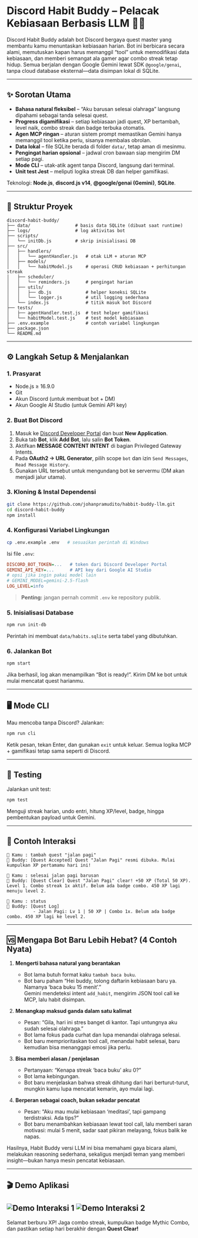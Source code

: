 # Discord Habit Buddy – Pelacak Kebiasaan Berbasis LLM 🤖💪

Discord Habit Buddy adalah bot Discord bergaya quest master yang membantu kamu menuntaskan kebiasaan harian. Bot ini berbicara secara alami, memutuskan kapan harus memanggil “tool” untuk memodifikasi data kebiasaan, dan memberi semangat ala gamer agar combo streak tetap hidup. Semua berjalan dengan Google Gemini lewat SDK `@google/genai`, tanpa cloud database eksternal—data disimpan lokal di SQLite.

---

## ✨ Sorotan Utama

- **Bahasa natural fleksibel** – “Aku barusan selesai olahraga” langsung dipahami sebagai tanda selesai quest.
- **Progress digamifikasi** – setiap kebiasaan jadi quest, XP bertambah, level naik, combo streak dan badge terbuka otomatis.
- **Agen MCP ringan** – aturan sistem prompt memastikan Gemini hanya memanggil tool ketika perlu, sisanya membalas obrolan.
- **Data lokal** – file SQLite berada di folder `data/`, tetap aman di mesinmu.
- **Pengingat harian opsional** – jadwal cron bawaan siap mengirim DM setiap pagi.
- **Mode CLI** – utak-atik agent tanpa Discord, langsung dari terminal.
- **Unit test Jest** – meliputi logika streak DB dan helper gamifikasi.

Teknologi: **Node.js**, **discord.js v14**, **@google/genai (Gemini)**, **SQLite**.

---

## 📁 Struktur Proyek

```
discord-habit-buddy/
├── data/                 # basis data SQLite (dibuat saat runtime)
├── logs/                 # log aktivitas bot
├── scripts/
│   └── initDb.js         # skrip inisialisasi DB
├── src/
│   ├── handlers/
│   │   └── agentHandler.js   # otak LLM + aturan MCP
│   ├── models/
│   │   └── habitModel.js     # operasi CRUD kebiasaan + perhitungan streak
│   ├── scheduler/
│   │   └── reminders.js      # pengingat harian
│   ├── utils/
│   │   ├── db.js             # helper koneksi SQLite
│   │   └── logger.js         # util logging sederhana
│   └── index.js              # titik masuk bot Discord
├── tests/
│   ├── agentHandler.test.js  # test helper gamifikasi
│   └── habitModel.test.js    # test model kebiasaan
├── .env.example              # contoh variabel lingkungan
├── package.json
└── README.md
```

---

## ⚙️ Langkah Setup & Menjalankan

### 1. Prasyarat

- Node.js ≥ 16.9.0
- Git
- Akun Discord (untuk membuat bot + DM)
- Akun Google AI Studio (untuk Gemini API key)

### 2. Buat Bot Discord

1. Masuk ke [Discord Developer Portal](https://discord.com/developers/applications) dan buat **New Application**.
2. Buka tab **Bot**, klik **Add Bot**, lalu salin **Bot Token**.
3. Aktifkan **MESSAGE CONTENT INTENT** di bagian Privileged Gateway Intents.
4. Pada **OAuth2 → URL Generator**, pilih scope `bot` dan izin `Send Messages`, `Read Message History`.
5. Gunakan URL tersebut untuk mengundang bot ke servermu (DM akan menjadi jalur utama).

### 3. Kloning & Instal Dependensi

```bash
git clone https://github.com/johanpramudito/habbit-buddy-llm.git
cd discord-habit-buddy
npm install
```

### 4. Konfigurasi Variabel Lingkungan

```bash
cp .env.example .env   # sesuaikan perintah di Windows
```

Isi file `.env`:

```ini
DISCORD_BOT_TOKEN=...   # token dari Discord Developer Portal
GEMINI_API_KEY=...      # API key dari Google AI Studio
# opsi jika ingin pakai model lain
# GEMINI_MODEL=gemini-2.5-flash
LOG_LEVEL=info
```

> **Penting:** jangan pernah commit `.env` ke repository publik.

### 5. Inisialisasi Database

```bash
npm run init-db
```

Perintah ini membuat `data/habits.sqlite` serta tabel yang dibutuhkan.

### 6. Jalankan Bot

```bash
npm start
```

Jika berhasil, log akan menampilkan “Bot is ready!”. Kirim DM ke bot untuk mulai mencatat quest harianmu.

---

## 🖥️ Mode CLI

Mau mencoba tanpa Discord? Jalankan:

```bash
npm run cli
```

Ketik pesan, tekan Enter, dan gunakan `exit` untuk keluar. Semua logika MCP + gamifikasi tetap sama seperti di Discord.

---

## 🧪 Testing

Jalankan unit test:

```bash
npm test
```

Menguji streak harian, undo entri, hitung XP/level, badge, hingga pembentukan payload untuk Gemini.

---

## 💬 Contoh Interaksi

```
👤 Kamu : tambah quest "jalan pagi"
🤖 Buddy: [Quest Accepted] Quest "Jalan Pagi" resmi dibuka. Mulai kumpulkan XP pertamamu hari ini!

👤 Kamu : selesai jalan pagi barusan
🤖 Buddy: [Quest Clear] Quest "Jalan Pagi" clear! +50 XP (Total 50 XP). Level 1. Combo streak 1x aktif. Belum ada badge combo. 450 XP lagi menuju level 2.

👤 Kamu : status
🤖 Buddy: [Quest Log]
          - Jalan Pagi: Lv 1 | 50 XP | Combo 1x. Belum ada badge combo. 450 XP lagi ke level 2.
```

---

## 🆚 Mengapa Bot Baru Lebih Hebat? (4 Contoh Nyata)

1. **Mengerti bahasa natural yang berantakan**

   - Bot lama butuh format kaku `tambah baca buku`.
   - Bot baru paham “Hei buddy, tolong daftarin kebiasaan baru ya. Namanya ‘baca buku 15 menit’.”  
     Gemini mendeteksi intent `add_habit`, mengirim JSON tool call ke MCP, lalu habit disimpan.

2. **Menangkap maksud ganda dalam satu kalimat**

   - Pesan: “Gila, hari ini stres banget di kantor. Tapi untungnya aku sudah selesai olahraga.”
   - Bot lama fokus pada curhat dan lupa menandai olahraga selesai.
   - Bot baru memprioritaskan tool call, menandai habit selesai, baru kemudian bisa menanggapi emosi jika perlu.

3. **Bisa memberi alasan / penjelasan**

   - Pertanyaan: “Kenapa streak ‘baca buku’ aku 0?”
   - Bot lama kebingungan.
   - Bot baru menjelaskan bahwa streak dihitung dari hari berturut-turut, mungkin kamu lupa mencatat kemarin, ayo mulai lagi.

4. **Berperan sebagai coach, bukan sekadar pencatat**
   - Pesan: “Aku mau mulai kebiasaan ‘meditasi’, tapi gampang terdistraksi. Ada tips?”
   - Bot baru menambahkan kebiasaan lewat tool call, lalu memberi saran motivasi: mulai 5 menit, sadar saat pikiran melayang, fokus balik ke napas.

Hasilnya, Habit Buddy versi LLM ini bisa memahami gaya bicara alami, melakukan reasoning sederhana, sekaligus menjadi teman yang memberi insight—bukan hanya mesin pencatat kebiasaan.

---

## 🎬 Demo Aplikasi

![Demo Interaksi 1](videollm1.gif)
![Demo Interaksi 2](videollm2.gif)
---

Selamat berburu XP! Jaga combo streak, kumpulkan badge Mythic Combo, dan pastikan setiap hari berakhir dengan **Quest Clear!**
